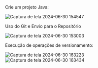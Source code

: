 
Crie um projeto Java:

![Captura de tela 2024-06-30 154547](https://github.com/Anderson-C-Moura/mapa/assets/116690418/7869f48d-79b5-4861-8a44-47be6ae59733)

Uso do Git e Envio para o Repositório

![Captura de tela 2024-06-30 153003](https://github.com/Anderson-C-Moura/mapa/assets/116690418/617023e2-4713-4f54-8e94-629483441c52)

 Execução de operações de versionamento:
 
![Captura de tela 2024-06-30 163223](https://github.com/Anderson-C-Moura/mapa/assets/116690418/a043c135-8545-4c5e-a7af-1d6f1dd4d084)
![Captura de tela 2024-06-30 163434](https://github.com/Anderson-C-Moura/mapa/assets/116690418/4b53e1af-60c0-4522-b769-2484c2cc2fcf)
